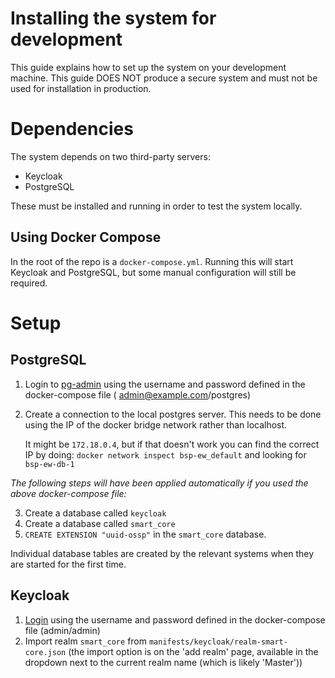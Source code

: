 Installing the system for development
=====================================
This guide explains how to set up the system on your development machine. This guide DOES NOT produce a secure system
and must not be used for installation in production. 

# Dependencies
The system depends on two third-party servers:
  - Keycloak
  - PostgreSQL

These must be installed and running in order to test the system locally.

## Using Docker Compose

In the root of the repo is a `docker-compose.yml`. Running this will start Keycloak and PostgreSQL, but some manual
configuration will still be required.

# Setup

## PostgreSQL

1. Login to [pg-admin](http://localhost:8881) using the username and password defined in the docker-compose file (
   admin@example.com/postgres)
2. Create a connection to the local postgres server. This needs to be done using the IP of the docker bridge network
   rather than localhost.

   It might be `172.18.0.4`, but if that doesn't work you can find the correct IP by doing:
   `docker network inspect bsp-ew_default` and looking for `bsp-ew-db-1`

_The following steps will have been applied automatically if you used the above docker-compose file:_
   
3. Create a database called `keycloak`
4. Create a database called `smart_core`
5. `CREATE EXTENSION "uuid-ossp"` in the `smart_core` database.

Individual database tables are created by the relevant systems when they are started for the first time.

## Keycloak

1. [Login](http://localhost:8888) using the username and password defined in the docker-compose file (admin/admin)
2. Import realm `smart_core` from `manifests/keycloak/realm-smart-core.json` (the import option is on the 'add realm'
   page, available in the dropdown next to the current realm name (which is likely 'Master'))
